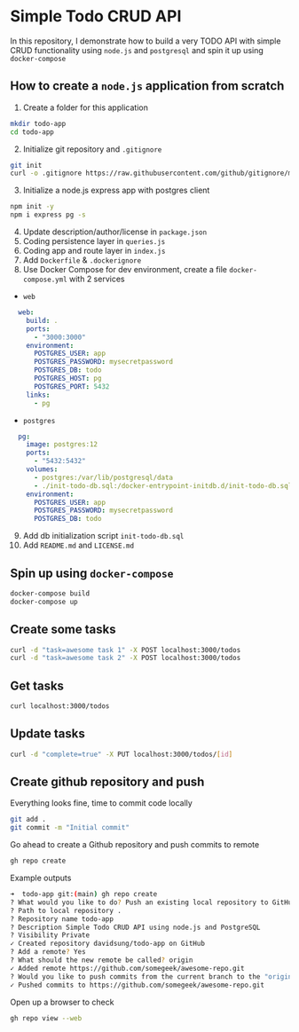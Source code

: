 # Simple Todo CRUD API
In this repository, I demonstrate how to build a very TODO API with simple CRUD functionality using `node.js` and `postgresql` and spin it up using `docker-compose`

## How to create a `node.js` application from scratch
1. Create a folder for this application
```sh
mkdir todo-app
cd todo-app
```
2. Initialize git repository and `.gitignore`
```sh
git init
curl -o .gitignore https://raw.githubusercontent.com/github/gitignore/main/Node.gitignore
```

3. Initialize a node.js express app with postgres client
```sh
npm init -y
npm i express pg -s
```
4. Update description/author/license in `package.json`
5. Coding persistence layer in `queries.js`
6. Coding app and route layer in `index.js`
7. Add `Dockerfile` & `.dockerignore`
8. Use Docker Compose for dev environment, create a file `docker-compose.yml` with 2 services 
  * `web`
```yml
  web:
    build: .
    ports:
      - "3000:3000"
    environment:
      POSTGRES_USER: app
      POSTGRES_PASSWORD: mysecretpassword
      POSTGRES_DB: todo
      POSTGRES_HOST: pg
      POSTGRES_PORT: 5432
    links:
      - pg
```
  * `postgres`
```yml
  pg:
    image: postgres:12
    ports:
      - "5432:5432"
    volumes:
      - postgres:/var/lib/postgresql/data
      - ./init-todo-db.sql:/docker-entrypoint-initdb.d/init-todo-db.sql
    environment:
      POSTGRES_USER: app
      POSTGRES_PASSWORD: mysecretpassword
      POSTGRES_DB: todo
```

9. Add db initialization script `init-todo-db.sql` 
10. Add `README.md` and `LICENSE.md`

## Spin up using `docker-compose`
```sh
docker-compose build
docker-compose up
```

## Create some tasks
```sh
curl -d "task=awesome task 1" -X POST localhost:3000/todos
curl -d "task=awesome task 2" -X POST localhost:3000/todos
```

## Get tasks
```sh
curl localhost:3000/todos
```

## Update tasks
```sh
curl -d "complete=true" -X PUT localhost:3000/todos/[id]
```

## Create github repository and push
Everything looks fine, time to commit code locally
```sh
git add .
git commit -m "Initial commit"
```
Go ahead to create a Github repository and push commits to remote
```sh
gh repo create
```

Example outputs
```sh
➜  todo-app git:(main) gh repo create
? What would you like to do? Push an existing local repository to GitHub
? Path to local repository .
? Repository name todo-app
? Description Simple Todo CRUD API using node.js and PostgreSQL
? Visibility Private
✓ Created repository davidsung/todo-app on GitHub
? Add a remote? Yes
? What should the new remote be called? origin
✓ Added remote https://github.com/somegeek/awesome-repo.git
? Would you like to push commits from the current branch to the "origin"? Yes
✓ Pushed commits to https://github.com/somegeek/awesome-repo.git
```  

Open up a browser to check
```sh
gh repo view --web
```
